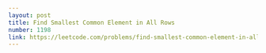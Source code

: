 ```yaml
---
layout: post
title: Find Smallest Common Element in All Rows
number: 1198
link: https://leetcode.com/problems/find-smallest-common-element-in-all-rows
---
```

